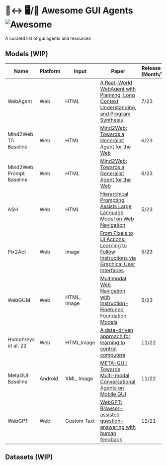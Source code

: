 # 🔮↔ 🖥️/📱 Awesome GUI Agents ![Awesome](https://awesome.re/badge.svg)
A curated list of gui agents and resources

## Models (WIP)
| Name | Platform | Input | Paper | Release Date (Month/Year) |
| --- | --- | --- | --- | --- |
| WebAgent | Web | HTML | [A Real-World WebAgent with Planning, Long Context Understanding, and Program Synthesis](https://arxiv.org/abs/2307.12856) | 7/23 |
| Mind2Web T5 Baseline | Web | HTML | [Mind2Web: Towards a Generalist Agent for the Web](https://arxiv.org/abs/2306.06070) | 6/23 |
| Mind2Web Prompt Baseline | Web | HTML | [Mind2Web: Towards a Generalist Agent for the Web](https://arxiv.org/abs/2306.06070) | 6/23 |
| ASH | Web | HTML | [Hierarchical Prompting Assists Large Language Model on Web Navigation](https://arxiv.org/abs/2305.14257) | 5/23 |
| Pix2Act | Web | Image | [From Pixels to UI Actions: Learning to Follow Instructions via Graphical User Interfaces](https://arxiv.org/abs/2306.00245) | 5/23 |
| WebGUM | Web | HTML, Image | [Multimodal Web Navigation with Instruction-Finetuned Foundation Models](https://arxiv.org/abs/2305.11854) | 5/23 |
| Humphreys et al, 22 | Web | HTML,Image | [A data-driven approach for learning to control computers](https://arxiv.org/abs/2202.08137) | 11/22 |
| MetaGUI Baseline | Android | XML, Image | [META-GUI: Towards Multi-modal Conversational Agents on Mobile GUI](https://arxiv.org/abs/2205.11029) | 11/22 |
| WebGPT | Web | Custom Text | [WebGPT: Browser-assisted question-answering with human feedback](https://arxiv.org/abs/2112.09332) | 12/21 |

## Datasets (WIP)
